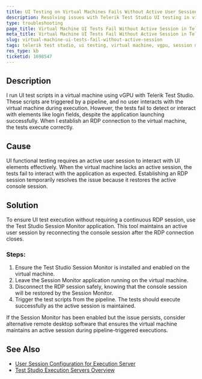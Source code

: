 ```yaml
---
title: UI Testing on Virtual Machines Fails Without Active User Session
description: Resolving issues with Telerik Test Studio UI testing in virtual machines when no active user session exists.
type: troubleshooting
page_title: Virtual Machine UI Tests Fail Without Active Session in Telerik Test Studio
meta_title: Virtual Machine UI Tests Fail Without Active Session in Telerik Test Studio
slug: virtual-machine-ui-tests-fail-without-active-session
tags: telerik test studio, ui testing, virtual machine, vgpu, session monitor
res_type: kb
ticketid: 1698547
---
```



## Description
I run UI test scripts in a virtual machine using vGPU with Telerik Test Studio. These scripts are triggered by a pipeline, and no user interacts with the virtual machine during execution. However, the tests fail to detect or interact with elements like login fields, despite the application launching successfully. When I establish an RDP connection to the virtual machine, the tests execute correctly.

## Cause
UI functional testing requires an active user session to interact with UI elements effectively. When the virtual machine lacks an active session, the tests fail to interact with the application as expected. Establishing an RDP session temporarily resolves the issue because it restores the active console session.

## Solution
To ensure UI test execution without requiring a continuous RDP session, use the Test Studio Session Monitor application. This tool maintains an active user session by reconnecting the console session after the RDP connection closes.

### Steps:
1. Ensure the Test Studio Session Monitor is installed and enabled on the virtual machine.
2. Leave the Session Monitor application running on the virtual machine.
3. Disconnect the RDP session safely, knowing that the console session will be restored by the Session Monitor.
4. Trigger the test scripts from the pipeline. The tests should execute successfully as the active session is maintained.

If the Session Monitor has been enabled but the issue persists, consider alternative remote desktop software that ensures the virtual machine maintains an active session during pipeline-triggered executions.

## See Also
- [User Session Configuration for Execution Server](https://docs.telerik.com/teststudio/automated-tests/scheduling/multiple-machines-scheduling-setup/create-execution-server#user-session-configuration) 
- [Test Studio Execution Servers Overview](https://docs.telerik.com/teststudio/automated-tests/scheduling/multiple-machines-scheduling-setup) 
